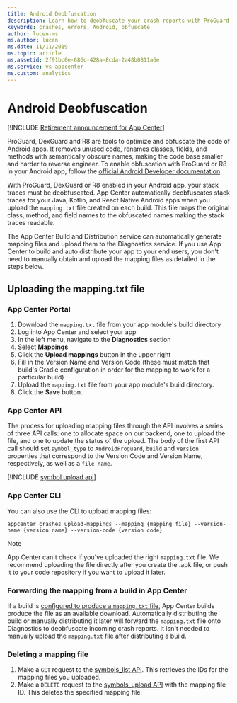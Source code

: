 ```yaml
---
title: Android Deobfuscation
description: Learn how to deobfuscate your crash reports with ProGuard enabled
keywords: crashes, errors, Android, obfuscate
author: lucen-ms
ms.author: lucen
ms.date: 11/11/2019
ms.topic: article
ms.assetid: 2f91bc0e-686c-428a-8cda-2a48b0811a6e
ms.service: vs-appcenter
ms.custom: analytics
---
```


# Android Deobfuscation

[!INCLUDE [Retirement announcement for App Center](~/includes/retirement.md)]

ProGuard, DexGuard and R8 are tools to optimize and obfuscate the code of Android apps. It removes unused code, renames classes, fields, and methods with semantically obscure names, making the code base smaller and harder to reverse engineer. To enable obfuscation with ProGuard or R8 in your Android app, follow the [official Android Developer documentation](https://developer.android.com/studio/build/shrink-code#shrink-code).

With ProGuard, DexGuard or R8 enabled in your Android app, your stack traces must be deobfuscated. App Center automatically deobfuscates stack traces for your Java, Kotlin, and React Native Android apps when you upload the `mapping.txt` file created on each build. This file maps the original class, method, and field names to the obfuscated names making the stack traces readable.

The App Center Build and Distribution service can automatically generate mapping files and upload them to the Diagnostics service. If you use App Center to build and auto distribute your app to your end users, you don't need to manually obtain and upload the mapping files as detailed in the steps below.

## Uploading the mapping.txt file

### App Center Portal

1. Download the `mapping.txt` file from your app module's build directory
1. Log into App Center and select your app
1. In the left menu, navigate to the **Diagnostics** section
1. Select **Mappings**
1. Click the **Upload mappings** button in the upper right
1. Fill in the Version Name and Version Code (these must match that build's Gradle configuration in order for the mapping to work for a particular build)
1. Upload the `mapping.txt` file from your app module's build directory.
1. Click the **Save** button.

### App Center API
The process for uploading mapping files through the API involves a series of three API calls: one to allocate space on our backend, one to upload the file, and one to update the status of the upload. The body of the first API call should set `symbol_type` to `AndroidProguard`, `build` and `version` properties that correspond to the Version Code and Version Name, respectively, as well as a `file_name`.

[!INCLUDE [symbol upload api](includes/symbol-upload-api.md)]

### App Center CLI

You can also use the CLI to upload mapping files:

```shell
appcenter crashes upload-mappings --mapping {mapping file} --version-name {version name} --version-code {version code}
```

> [!NOTE]
> App Center can't check if you've uploaded the right `mapping.txt` file. We recommend uploading the file directly after you create the .apk file, or push it to your code repository if you want to upload it later.

### Forwarding the mapping from a build in App Center

If a build is [configured to produce a `mapping.txt` file](https://developer.android.com/studio/build/shrink-code), App Center builds produce the file as an available download. Automatically distributing the build or manually distributing it later will forward the `mapping.txt` file onto Diagnostics to deobfuscate incoming crash reports. It isn't needed to manually upload the `mapping.txt` file after distributing a build.

### Deleting a mapping file

1. Make a `GET` request to the [symbols_list API](https://openapi.appcenter.ms/#/crash/symbols_list). This retrieves the IDs for the mapping files you uploaded.
2. Make a `DELETE` request to the [symbols_upload API](https://openapi.appcenter.ms/#/crash/symbolUploads_delete) with the mapping file ID. This deletes the specified mapping file.
